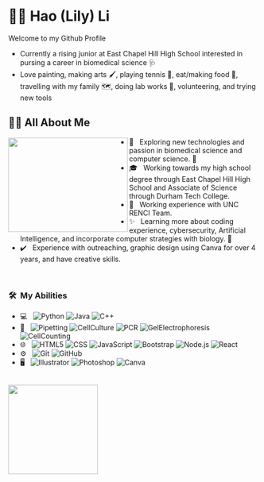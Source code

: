# 	:wave::dolphin: Hao (Lily) Li 
Welcome to my Github Profile 
- Currently a rising junior at East Chapel Hill High School interested in pursing a career in biomedical science :stethoscope:
- Love painting, making arts :paintbrush:, playing tennis 	:tennis:, eat/making food :cake:, travelling with my family :world_map:, doing lab works :lab_coat:, volunteering, and trying new tools

## :woman_scientist: All About Me
<img align="left" width="240" height="190" src="https://user-images.githubusercontent.com/132530546/236639321-4bce8511-4431-4ac8-9113-9c05c64017a2.jpg"> 

- :seedling: &nbsp; Exploring new technologies and passion in biomedical science and computer science. :dna:
- 🎓 &nbsp; Working towards my high school degree through East Chapel Hill High School and Associate of Science through Durham Tech College.
- 💼 &nbsp; Working experience with UNC RENCI Team. 
- :sparkles: &nbsp; Learning more about coding experience, cybersecurity, Artificial Intelligence, and incorporate computer strategies with biology. :test_tube:
- 	:heavy_check_mark: &nbsp; Experience with outreaching, graphic design using Canva for over 4 years, and have creative skills.

&nbsp;
<h3> 🛠 &nbsp;My Abilities</h3>

- 💻 &nbsp;
  ![Python](https://img.shields.io/badge/-Python-333333?style=flat&logo=python)
  ![Java](https://img.shields.io/badge/-Java-333333?style=flat&logo=Java&logoColor=007396)
  ![C++](https://img.shields.io/badge/-C++-333333?style=flat&logo=C%2B%2B&logoColor=00599C)
- :microscope: &nbsp;
  ![Pipetting](https://img.shields.io/badge/-Pieptting-333333?style=flat&logo=pipetting) 
  ![CellCulture](https://img.shields.io/badge/-Cellculture-333333?style=flat&logo=cellculture) 
  ![PCR](https://img.shields.io/badge/-PCR-333333?style=flat&logo=pcr)
  ![GelElectrophoresis](https://img.shields.io/badge/-GelElectrophoresis-333333?style=flat&logo=gelelectrophoresis)
  ![CellCounting](https://img.shields.io/badge/-CellCounting-333333?style=flat&logo=cellcounting)
- 🌐 &nbsp;
  ![HTML5](https://img.shields.io/badge/-HTML5-333333?style=flat&logo=HTML5)
  ![CSS](https://img.shields.io/badge/-CSS-333333?style=flat&logo=CSS3&logoColor=1572B6)
  ![JavaScript](https://img.shields.io/badge/-JavaScript-333333?style=flat&logo=javascript)
  ![Bootstrap](https://img.shields.io/badge/-Bootstrap-333333?style=flat&logo=bootstrap&logoColor=563D7C)
  ![Node.js](https://img.shields.io/badge/-Node.js-333333?style=flat&logo=node.js)
  ![React](https://img.shields.io/badge/-React-333333?style=flat&logo=react)
- ⚙️ &nbsp;
  ![Git](https://img.shields.io/badge/-Git-333333?style=flat&logo=git)
  ![GitHub](https://img.shields.io/badge/-GitHub-333333?style=flat&logo=github)
- 🖥 &nbsp;
  ![Illustrator](https://img.shields.io/badge/-Illustrator-333333?style=flat&logo=adobe-illustrator)
  ![Photoshop](https://img.shields.io/badge/-Photoshop-333333?style=flat&logo=adobe-photoshop)
  ![Canva](https://img.shields.io/badge/-Canva-333333?style=flat&logo=adobe-canva)

<br/>

<a href="https://github.com/lilyhaoli">
  <img height="180em" src="https://github-readme-stats.vercel.app/api?username=lilyhaoli&theme=buefy&show_icons=true" />
